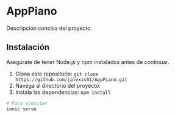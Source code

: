 # AppPiano

Descripción concisa del proyecto.

## Instalación

Asegúrate de tener Node.js y npm instalados antes de continuar.

1. Clona este repositorio: `git clone https://github.com/jalexis01/AppPiano.git`
2. Navega al directorio del proyecto:
3. Instala las dependencias: `npm install`


```bash
# Para ejecutar
ionic serve
